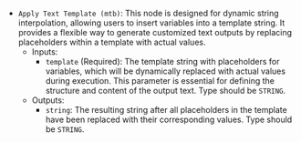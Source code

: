 - `Apply Text Template (mtb)`: This node is designed for dynamic string interpolation, allowing users to insert variables into a template string. It provides a flexible way to generate customized text outputs by replacing placeholders within a template with actual values.
    - Inputs:
        - `template` (Required): The template string with placeholders for variables, which will be dynamically replaced with actual values during execution. This parameter is essential for defining the structure and content of the output text. Type should be `STRING`.
    - Outputs:
        - `string`: The resulting string after all placeholders in the template have been replaced with their corresponding values. Type should be `STRING`.
